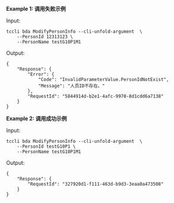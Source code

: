**Example 1: 调用失败示例**



Input: 

```
tccli bda ModifyPersonInfo --cli-unfold-argument  \
    --PersonId 12313123 \
    --PersonName testG10P1M1
```

Output: 
```
{
    "Response": {
        "Error": {
            "Code": "InvalidParameterValue.PersonIdNotExist",
            "Message": "人员ID不存在。"
        },
        "RequestId": "5844914d-b2e1-4afc-9970-8d1cdd6a7138"
    }
}
```

**Example 2: 调用成功示例**



Input: 

```
tccli bda ModifyPersonInfo --cli-unfold-argument  \
    --PersonId testG10P1 \
    --PersonName testG10P1M1
```

Output: 
```
{
    "Response": {
        "RequestId": "327920d1-f111-463d-b9d3-3eaa0a473508"
    }
}
```

